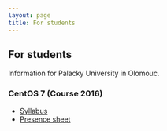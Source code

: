 ```yaml
---
layout: page
title: For students
---
```

## For students

Information for Palacky University in Olomouc.

### CentOS 7 (Course 2016)

* [Syllabus](https://docs.google.com/a/zapletalovi.com/document/d/16LjrMkG-EQQFHRHGYxEp76B2Zlt4kSj5NRXhOGEpfQw/edit?usp=sharing)
* [Presence sheet](http://goo.gl/forms/3aoY6dMMmPa3694i2)

